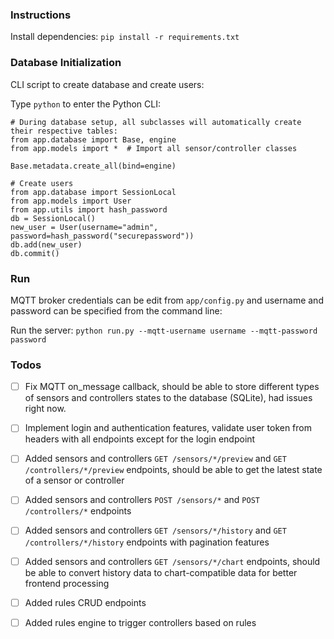 ### Instructions

Install dependencies: `pip install -r requirements.txt`

### Database Initialization

CLI script to create database and create users:

Type `python` to enter the Python CLI:

```
# During database setup, all subclasses will automatically create their respective tables:
from app.database import Base, engine
from app.models import *  # Import all sensor/controller classes

Base.metadata.create_all(bind=engine)

# Create users
from app.database import SessionLocal
from app.models import User
from app.utils import hash_password
db = SessionLocal()
new_user = User(username="admin", password=hash_password("securepassword"))
db.add(new_user)
db.commit()

```

### Run

MQTT broker credentials can be edit from `app/config.py` and username and password can be specified from the command line:

Run the server: `python run.py --mqtt-username username --mqtt-password password`

### Todos

- [ ] Fix MQTT on_message callback, should be able to store different types of sensors and controllers states to the database (SQLite), had issues right now.
- [ ] Implement login and authentication features, validate user token from headers with all endpoints except for the login endpoint
- [ ] Added sensors and controllers `GET /sensors/*/preview` and `GET /controllers/*/preview` endpoints, should be able to get the latest state of a sensor or controller
- [ ] Added sensors and controllers `POST /sensors/*` and `POST /controllers/*` endpoints
- [ ] Added sensors and controllers `GET /sensors/*/history` and `GET /controllers/*/history` endpoints with pagination features
- [ ] Added sensors and controllers `GET /sensors/*/chart` endpoints, should be able to convert history data to chart-compatible data for better frontend processing
- [ ] Added rules CRUD endpoints
- [ ] Added rules engine to trigger controllers based on rules

